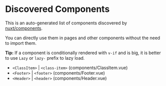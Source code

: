 # Discovered Components

This is an auto-generated list of components discovered by [nuxt/components](https://github.com/nuxt/components).

You can directly use them in pages and other components without the need to import them.

**Tip:** If a component is conditionally rendered with `v-if` and is big, it is better to use `Lazy` or `lazy-` prefix to lazy load.

- `<ClassItem>` | `<class-item>` (components/ClassItem.vue)
- `<Footer>` | `<footer>` (components/Footer.vue)
- `<Header>` | `<header>` (components/Header.vue)
